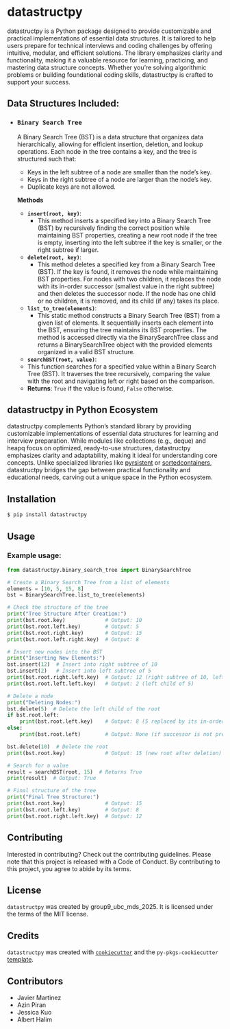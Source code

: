 # datastructpy

datastructpy is a Python package designed to provide customizable and practical implementations of essential data structures. It is tailored to help users prepare for technical interviews and coding challenges by offering intuitive, modular, and efficient solutions. The library emphasizes clarity and functionality, making it a valuable resource for learning, practicing, and mastering data structure concepts. Whether you’re solving algorithmic problems or building foundational coding skills, datastructpy is crafted to support your success.

## Data Structures Included:

- ### `Binary Search Tree`
    A Binary Search Tree (BST) is a data structure that organizes data hierarchically, allowing for efficient insertion, deletion, and lookup operations. Each node in the tree contains a key, and the tree is structured such that:
    - Keys in the left subtree of a node are smaller than the node’s key.
    - Keys in the right subtree of a node are larger than the node’s key.
    - Duplicate keys are not allowed.

    **Methods**
    - **`insert(root, key)`**:
        - This method inserts a specified key into a Binary Search Tree (BST) by recursively finding the correct position while maintaining BST properties, creating a new root node if the tree is empty, inserting into the left subtree if the key is smaller, or the right subtree if larger.
    - **`delete(root, key)`**:
        - This method deletes a specified key from a Binary Search Tree (BST). If the key is found, it removes the node while maintaining BST properties. For nodes with two children, it replaces the node with its in-order successor (smallest value in the right subtree) and then deletes the successor node. If the node has one child or no children, it is removed, and its child (if any) takes its place.
    - **`list_to_tree(elements)`**:
        - This static method constructs a Binary Search Tree (BST) from a given list of elements. It sequentially inserts each element into the BST, ensuring the tree maintains its BST properties. The method is accessed directly via the BinarySearchTree class and returns a BinarySearchTree object with the provided elements organized in a valid BST structure.
    - **`searchBST(root, value)`**:
    - This function searches for a specified value within a Binary Search Tree (BST). It traverses the tree recursively, comparing the value with the root and navigating left or right based on the comparison.
    - **Returns**: `True` if the value is found, `False` otherwise.

## datastructpy in Python Ecosystem
datastructpy complements Python’s standard library by providing customizable implementations of essential data structures for learning and interview preparation. While modules like collections (e.g., deque) and heapq focus on optimized, ready-to-use structures, datastructpy emphasizes clarity and adaptability, making it ideal for understanding core concepts. Unlike specialized libraries like [pyrsistent](https://pypi.org/project/pyrsistent/) or [sortedcontainers](https://pypi.org/project/sortedcontainers/), datastructpy bridges the gap between practical functionality and educational needs, carving out a unique space in the Python ecosystem.

## Installation

```bash
$ pip install datastructpy
```

## Usage

### Example usage:

```python
from datastructpy.binary_search_tree import BinarySearchTree

# Create a Binary Search Tree from a list of elements
elements = [10, 5, 15, 8]
bst = BinarySearchTree.list_to_tree(elements)

# Check the structure of the tree
print("Tree Structure After Creation:")
print(bst.root.key)             # Output: 10
print(bst.root.left.key)        # Output: 5
print(bst.root.right.key)       # Output: 15
print(bst.root.left.right.key)  # Output: 8

# Insert new nodes into the BST
print("Inserting New Elements:")
bst.insert(12)  # Insert into right subtree of 10
bst.insert(2)   # Insert into left subtree of 5
print(bst.root.right.left.key)  # Output: 12 (right subtree of 10, left child of 15)
print(bst.root.left.left.key)   # Output: 2 (left child of 5)

# Delete a node
print("Deleting Nodes:")
bst.delete(5)  # Delete the left child of the root
if bst.root.left:
    print(bst.root.left.key)    # Output: 8 (5 replaced by its in-order successor)
else:
    print(bst.root.left)        # Output: None (if successor is not present)

bst.delete(10)  # Delete the root
print(bst.root.key)             # Output: 15 (new root after deletion)

# Search for a value
result = searchBST(root, 15)  # Returns True
print(result)  # Output: True

# Final structure of the tree
print("Final Tree Structure:")
print(bst.root.key)             # Output: 15
print(bst.root.left.key)        # Output: 8
print(bst.root.right.left.key)  # Output: 12
```

## Contributing

Interested in contributing? Check out the contributing guidelines. Please note that this project is released with a Code of Conduct. By contributing to this project, you agree to abide by its terms.

## License

`datastructpy` was created by group9_ubc_mds_2025. It is licensed under the terms of the MIT license.

## Credits

`datastructpy` was created with [`cookiecutter`](https://cookiecutter.readthedocs.io/en/latest/) and the `py-pkgs-cookiecutter` [template](https://github.com/py-pkgs/py-pkgs-cookiecutter).

## Contributors

- Javier Martinez
- Azin Piran
- Jessica Kuo
- Albert Halim